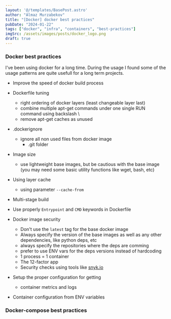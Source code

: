 ```yaml
---
layout: '@/templates/BasePost.astro'
author: "Almaz Murzabekov"
title: "[Docker] docker best practices"
pubDate: "2024-01-22"
tags: ["docker", "infra", "containers", "best-practices"]
imgSrc: /assets/images/posts/docker_logo.png
draft: true
---
```


### Docker best practices

I've been using docker for a long time. During the usage I found some of the usage patterns are quite usefull for a long term projects.

- Improve the speed of docker build process
- Dockerfile tuning
    - right ordering of docker layers (least changeable layer last)
    - combine multiple apt-get commands under one single RUN command using backslash \\
    - remove apt-get caches as unused
- .dockerignore
    - ignore all non used files from docker image
        - .git folder
- Image size
    - use lightweight base images, but be cautious with the base image (you may need some basic utility functions like wget, bash, etc) 
- Using layer cache
    - using parameter ```--cache-from```
- Multi-stage build
- Use properly `Entrypoint` and `CMD` keywords in Dockerfile

- Docker image security
    - Don't use the `latest` tag for the base docker image
    - Always specify the version of the base images as well as any other dependencies, like python deps, etc
    - always specify the repositories where the deps are comming
    - prefer to use ENV vars for the deps versions instead of hardcoding
    - 1 process = 1 container
    - The 12-factor app
    - Security checks using tools like [snyk.io](https://snyk.io/)
- Setup the proper configuration for getting
    - container metrics and logs
- Container configuration from ENV variables


### Docker-compose best practices

